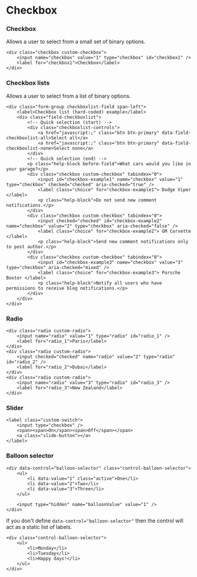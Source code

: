 # Checkbox

### Checkbox

Allows a user to select from a small set of binary options.

    <div class="checkbox custom-checkbox">
        <input name="checkbox" value="1" type="checkbox" id="checkbox1" />
        <label for="checkbox1">Checkbox</label>
    </div>

### Checkbox lists

Allows a user to select from a list of binary options.

    <div class="form-group checkboxlist-field span-left">
        <label>Checkbox list (hard-coded) example</label>
        <div class="field-checkboxlist">
            <!-- Quick selection (start) -->
            <div class="checkboxlist-controls">
                <a href="javascript:;" class="btn btn-primary" data-field-checkboxlist-all>Select all</a>
                <a href="javascript:;" class="btn btn-primary" data-field-checkboxlist-none>Select none</a>
            </div>
            <!-- Quick selection (end) -->
            <p class="help-block before-field">What cars would you like in your garage?</p>
            <div class="checkbox custom-checkbox" tabindex="0">
                <input id="checkbox-example1" name="checkbox" value="1" type="checkbox" checked="checked" aria-checked="true" />
                <label class="choice" for="checkbox-example1"> Dodge Viper </label>
                <p class="help-block">Do not send new comment notifications.</p>
            </div>
            <div class="checkbox custom-checkbox" tabindex="0">
                <input checked="checked" id="checkbox-example2" name="checkbox" value="2" type="checkbox" aria-checked="false" />
                <label class="choice" for="checkbox-example2"> GM Corvette </label>
                <p class="help-block">Send new comment notifications only to post author.</p>
            </div>
            <div class="checkbox custom-checkbox" tabindex="0">
                <input id="checkbox-example3" name="checkbox" value="3" type="checkbox" aria-checked="mixed" />
                <label class="choice" for="checkbox-example3"> Porsche Boxter </label>
                <p class="help-block">Notify all users who have permissions to receive blog notifications.</p>
            </div>
        </div>
    </div>

### Radio

    <div class="radio custom-radio">
        <input name="radio" value="1" type="radio" id="radio_1" />
        <label for="radio_1">Paris</label>
    </div>
    <div class="radio custom-radio">
        <input checked="checked" name="radio" value="2" type="radio" id="radio_2" />
        <label for="radio_2">Dubai</label>
    </div>
    <div class="radio custom-radio">
        <input name="radio" value="3" type="radio" id="radio_3" />
        <label for="radio_3">New Zealand</label>
    </div>

### Slider

    <label class="custom-switch">
        <input type="checkbox" />
        <span><span>On</span><span>Off</span></span>
        <a class="slide-button"></a>
    </label>

### Balloon selector

    <div data-control="balloon-selector" class="control-balloon-selector">
        <ul>
            <li data-value="1" class="active">One</li>
            <li data-value="2">Two</li>
            <li data-value="3">Three</li>
        </ul>

        <input type="hidden" name="balloonValue" value="1" />
    </div>

If you don't define `data-control="balloon-selector"` then the control will act as a static list of labels.

    <div class="control-balloon-selector">
        <ul>
            <li>Monday</li>
            <li>Tuesday</li>
            <li>Happy days!</li>
        </ul>
    </div>
